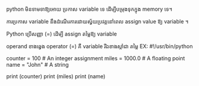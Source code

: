 python មិនទាមទាឱ្យអោយ ប្រកាស variable ទេ ដើម្បី​បម្រុងទុកក្នុង memory ទេ។

ការប្រកាស variable នឹងដំណើរការដោយស្វ័យប្រវត្តនៅពេល assign value ឱ្យ variable ។

Python ប្រើសញ្ញា (=) ដើម្បី​ assign តម្លៃឱ្យ variable

operand ខាងឆ្វេង operator (=) គឺ variable រីឯខាងស្តាំជា តម្លៃ
EX:
#!/usr/bin/python

counter = 100          # An integer assignment
miles   = 1000.0       # A floating point
name    = "John"       # A string

print (counter)
print (miles)
print (name)